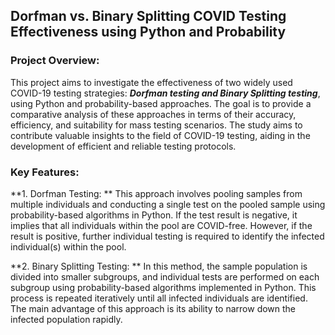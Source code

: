 ## Dorfman vs. Binary Splitting COVID Testing Effectiveness using Python and Probability
### Project Overview:
This project aims to investigate the effectiveness of two widely used COVID-19 testing strategies: 
**_Dorfman testing and Binary Splitting testing_**, using Python and probability-based approaches. 
The goal is to provide a comparative analysis of these approaches in terms of their accuracy, efficiency, and suitability for mass testing scenarios. The study aims to contribute valuable insights to the field of COVID-19 testing, aiding in the development of efficient and reliable testing protocols.

### Key Features:

**1. Dorfman Testing: ** This approach involves pooling samples from multiple individuals and conducting a single test on the pooled sample using probability-based algorithms in Python. If the test result is negative, it implies that all individuals within the pool are COVID-free. However, if the result is positive, further individual testing is required to identify the infected individual(s) within the pool.

**2. Binary Splitting Testing: **
In this method, the sample population is divided into smaller subgroups, and individual tests are performed on each subgroup using probability-based algorithms implemented in Python. This process is repeated iteratively until all infected individuals are identified. The main advantage of this approach is its ability to narrow down the infected population rapidly.
